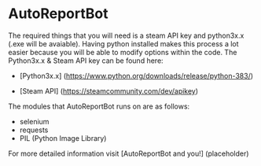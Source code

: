 # AutoReportBot

The required things that you will need is a steam API key and python3x.x (.exe will be avaiable). Having python installed makes this process a lot easier because you will be able to modify options within the code.
The Python3x.x & Steam API key can be found here:
* [Python3x.x] (https://www.python.org/downloads/release/python-383/)

* [Steam API] (https://steamcommunity.com/dev/apikey)

The modules that AutoReportBot runs on are as follows:
* selenium
* requests
* PIL (Python Image Library)

For more detailed information visit [AutoReportBot and you!] (placeholder)
